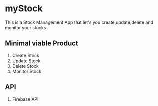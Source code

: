 # myStock

This is a Stock Management App that let's you create,update,delete and monitor your stocks

## Minimal viable Product

1. Create Stock
2. Update Stock
3. Delete Stock 
4. Monitor Stock

## API
1. Firebase API


